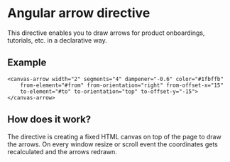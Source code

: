 # Angular arrow directive

This directive enables you to draw arrows for product onboardings, tutorials, etc. in a declarative way.

## Example

    <canvas-arrow width="2" segments="4" dampener="-0.6" color="#1fbffb"
	    from-element="#from" from-orientation="right" from-offset-x="15"
	    to-element="#to" to-orientation="top" to-offset-y="-15">
    </canvas-arrow>

## How does it work?

The directive is creating a fixed HTML canvas on top of the page to draw the arrows. On every window resize or scroll event the coordinates gets recalculated and the arrows redrawn.

